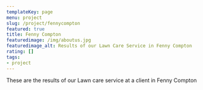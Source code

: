 ```yaml
---
templateKey: page
menu: project
slug: /project/fennycompton
featured: true
title: Fenny Compton
featuredimage: /img/aboutus.jpg
featuredimage_alt: Results of our Lawn Care Service in Fenny Compton
rating: []
tags:
- project
---
```

These are the results of our Lawn care service at a client in Fenny Compton


